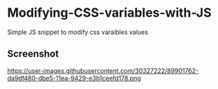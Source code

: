 # Modifying-CSS-variables-with-JS
Simple JS snippet to modify css varaibles values 

## Screenshot
https://user-images.githubusercontent.com/30327222/89901762-da9df480-dbe5-11ea-9429-e3b1ceefd178.png
